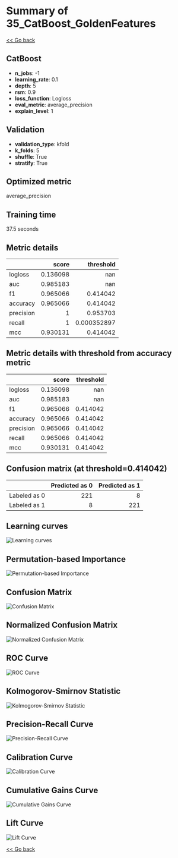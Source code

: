 # Summary of 35_CatBoost_GoldenFeatures

[<< Go back](../README.md)


## CatBoost
- **n_jobs**: -1
- **learning_rate**: 0.1
- **depth**: 5
- **rsm**: 0.9
- **loss_function**: Logloss
- **eval_metric**: average_precision
- **explain_level**: 1

## Validation
 - **validation_type**: kfold
 - **k_folds**: 5
 - **shuffle**: True
 - **stratify**: True

## Optimized metric
average_precision

## Training time

37.5 seconds

## Metric details
|           |    score |     threshold |
|:----------|---------:|--------------:|
| logloss   | 0.136098 | nan           |
| auc       | 0.985183 | nan           |
| f1        | 0.965066 |   0.414042    |
| accuracy  | 0.965066 |   0.414042    |
| precision | 1        |   0.953703    |
| recall    | 1        |   0.000352897 |
| mcc       | 0.930131 |   0.414042    |


## Metric details with threshold from accuracy metric
|           |    score |   threshold |
|:----------|---------:|------------:|
| logloss   | 0.136098 |  nan        |
| auc       | 0.985183 |  nan        |
| f1        | 0.965066 |    0.414042 |
| accuracy  | 0.965066 |    0.414042 |
| precision | 0.965066 |    0.414042 |
| recall    | 0.965066 |    0.414042 |
| mcc       | 0.930131 |    0.414042 |


## Confusion matrix (at threshold=0.414042)
|              |   Predicted as 0 |   Predicted as 1 |
|:-------------|-----------------:|-----------------:|
| Labeled as 0 |              221 |                8 |
| Labeled as 1 |                8 |              221 |

## Learning curves
![Learning curves](learning_curves.png)

## Permutation-based Importance
![Permutation-based Importance](permutation_importance.png)
## Confusion Matrix

![Confusion Matrix](confusion_matrix.png)


## Normalized Confusion Matrix

![Normalized Confusion Matrix](confusion_matrix_normalized.png)


## ROC Curve

![ROC Curve](roc_curve.png)


## Kolmogorov-Smirnov Statistic

![Kolmogorov-Smirnov Statistic](ks_statistic.png)


## Precision-Recall Curve

![Precision-Recall Curve](precision_recall_curve.png)


## Calibration Curve

![Calibration Curve](calibration_curve_curve.png)


## Cumulative Gains Curve

![Cumulative Gains Curve](cumulative_gains_curve.png)


## Lift Curve

![Lift Curve](lift_curve.png)



[<< Go back](../README.md)
